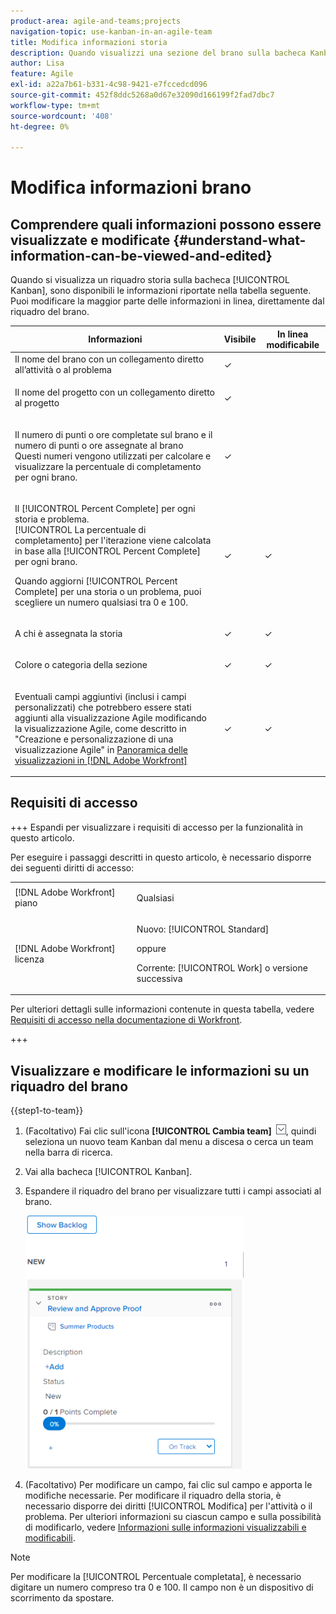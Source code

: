 ```yaml
---
product-area: agile-and-teams;projects
navigation-topic: use-kanban-in-an-agile-team
title: Modifica informazioni storia
description: Quando visualizzi una sezione del brano sulla bacheca Kanban, alcune informazioni sono disponibili per la modifica in linea direttamente dalla sezione del brano.
author: Lisa
feature: Agile
exl-id: a22a7b61-b331-4c98-9421-e7fccedcd096
source-git-commit: 452f8ddc5268a0d67e32090d166199f2fad7dbc7
workflow-type: tm+mt
source-wordcount: '408'
ht-degree: 0%

---
```


# Modifica informazioni brano

## Comprendere quali informazioni possono essere visualizzate e modificate {#understand-what-information-can-be-viewed-and-edited}

Quando si visualizza un riquadro storia sulla bacheca [!UICONTROL Kanban], sono disponibili le informazioni riportate nella tabella seguente. Puoi modificare la maggior parte delle informazioni in linea, direttamente dal riquadro del brano.

<table style="table-layout:auto"> 
 <col> 
 <col> 
 <col> 
 <thead> 
  <tr> 
   <th><strong>Informazioni</strong> </th> 
   <th><strong>Visibile</strong> </th> 
   <th><strong>In linea modificabile</strong> </th> 
  </tr> 
 </thead> 
 <tbody> 
  <tr> 
   <td>Il nome del brano con un collegamento diretto all’attività o al problema</td> 
   <td>✓</td> 
   <td> </td> 
  </tr> 
  <tr> 
   <td> <p>Il nome del progetto con un collegamento diretto al progetto</p> </td> 
   <td>✓ </td> 
   <td> </td> 
  </tr> 
  <tr> 
   <td> <p>Il numero di punti o ore completate sul brano e il numero di punti o ore assegnate al brano<br>Questi numeri vengono utilizzati per calcolare e visualizzare la percentuale di completamento per ogni brano.</p> </td> 
   <td>✓</td> 
   <td> </td> 
  </tr> 
  <tr> 
   <td> <p>Il [!UICONTROL Percent Complete] per ogni storia e problema.<br>[!UICONTROL La percentuale di completamento] per l'iterazione viene calcolata in base alla [!UICONTROL Percent Complete] per ogni brano.<br></p> <p>Quando aggiorni [!UICONTROL Percent Complete] per una storia o un problema, puoi scegliere un numero qualsiasi tra 0 e 100.</p> </td> 
   <td>✓</td> 
   <td>✓</td> 
  </tr> 
  <tr> 
   <td> <p>A chi è assegnata la storia</p> </td> 
   <td>✓</td> 
   <td>✓</td> 
  </tr> 
  <tr> 
   <td> <p>Colore o categoria della sezione</p> </td> 
   <td>✓</td> 
   <td>✓</td> 
  </tr> 
  <tr> 
   <td> <p>Eventuali campi aggiuntivi (inclusi i campi personalizzati) che potrebbero essere stati aggiunti alla visualizzazione Agile modificando la visualizzazione Agile, come descritto in "Creazione e personalizzazione di una visualizzazione Agile" in <a href="../../reports-and-dashboards/reports/reporting-elements/views-overview.md" class="MCXref xref">Panoramica delle visualizzazioni in [!DNL Adobe Workfront]</a></p> </td> 
   <td>✓</td> 
   <td>✓</td> 
  </tr> 
 </tbody> 
</table>

## Requisiti di accesso

+++ Espandi per visualizzare i requisiti di accesso per la funzionalità in questo articolo.

Per eseguire i passaggi descritti in questo articolo, è necessario disporre dei seguenti diritti di accesso:

<table style="table-layout:auto"> 
 <col> 
 </col> 
 <col> 
 </col> 
 <tbody> 
  <tr> 
   <td role="rowheader">[!DNL Adobe Workfront] piano</td> 
   <td> <p>Qualsiasi</p> </td> 
  </tr> 
  <tr> 
   <td role="rowheader">[!DNL Adobe Workfront] licenza</td> 
   <td> <p>Nuovo: [!UICONTROL Standard]</p> 
   oppure
   <p>Corrente: [!UICONTROL Work] o versione successiva</p> </td> 
  </tr>
 </tbody> 
</table>

Per ulteriori dettagli sulle informazioni contenute in questa tabella, vedere [Requisiti di accesso nella documentazione di Workfront](/help/quicksilver/administration-and-setup/add-users/access-levels-and-object-permissions/access-level-requirements-in-documentation.md).

+++

## Visualizzare e modificare le informazioni su un riquadro del brano

{{step1-to-team}}

1. (Facoltativo) Fai clic sull&#39;icona **[!UICONTROL Cambia team]** ![Cambia team](assets/switch-team-icon.png), quindi seleziona un nuovo team Kanban dal menu a discesa o cerca un team nella barra di ricerca.

1. Vai alla bacheca [!UICONTROL Kanban].
1. Espandere il riquadro del brano per visualizzare tutti i campi associati al brano.

   ![](assets/story-expanded-on-kanban-board-2021-350x405.png)

1. (Facoltativo) Per modificare un campo, fai clic sul campo e apporta le modifiche necessarie.
Per modificare il riquadro della storia, è necessario disporre dei diritti [!UICONTROL Modifica] per l&#39;attività o il problema.
Per ulteriori informazioni su ciascun campo e sulla possibilità di modificarlo, vedere [Informazioni sulle informazioni visualizzabili e modificabili](#understand-what-information-can-be-viewed-and-edited).

>[!NOTE]
>
>Per modificare la [!UICONTROL Percentuale completata], è necessario digitare un numero compreso tra 0 e 100. Il campo non è un dispositivo di scorrimento da spostare.
